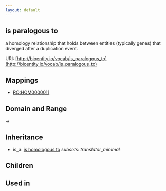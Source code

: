 ```yaml
---
layout: default
---
```


## is paralogous to


a homology relationship that holds between entities (typically genes) that diverged after a duplication event.

URI: [http://bioentity.io/vocab/is_paralogous_to](http://bioentity.io/vocab/is_paralogous_to)
## Mappings

 * [RO:HOM0000011](http://purl.obolibrary.org/obo/RO_HOM0000011)

## Domain and Range

 -> 

## Inheritance

 *  is_a: [is homologous to](is_homologous_to.html) *subsets: translator_minimal*

## Children


## Used in

